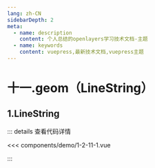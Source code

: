 ```yaml
---
lang: zh-CN
sidebarDepth: 2
meta:
  - name: description
    content: 个人总结的openlayers学习技术文档-主题
  - name: keywords
    content: vuepress,最新技术文档,vuepress主题
---
```


# 十一.geom（LineString）

## 1.LineString


  <Container url="https://zhoubichuan.com/resume/?type=openlayers&name=1-2-11-1.vue" />

::: details 查看代码详情

<<< components/demo/1-2-11-1.vue

:::